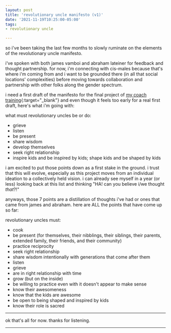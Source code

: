 ```yaml
---
layout: post
title: 'revolutionary uncle manifesto (v1)'
date: '2021-11-19T10:25:00-05:00'
tags:
- revolutionary uncle

--- 
```


<!-- {:target="_blank"} -->

so i've been taking the last few months to slowly ruminate on the elements of the revolutionary uncle manifesto. 

i've spoken with both james vamboi and abraham lateiner for feedback and thought partnership. for now, i'm connecting with cis-males because that's where i'm coming from and i want to be grounded there (in all that social locations' complexities) before moving towards collaboration and partnership with other folks along the gender spectrum. 

i need a first draft of the manifesto for the final project of [my coach training](https://www.healingjusticeliberation.org/cohort){:target="_blank"} and even though it feels too early for a real first draft, here's what i'm going with:

what must revolutionary uncles be or do: 

* grieve
* listen
* be present
* share wisdom
* develop themselves
* seek right relationship
* inspire kids and be inspired by kids; shape kids and be shaped by kids

i am excited to put those points down as a first stake in the ground. i trust that this will evolve, especially as this project moves from an individual ideation to a collectively held vision. i can already see myself in a year (or less) looking back at this list and thinking "HA! can you believe i/we thought *that*?!"

anyways, those 7 points are a distillation of thoughts i've had or ones that came from james and abraham. here are ALL the points that have come up so far: 

revolutionary uncles must: 

* cook
* be present (for themselves, their nibblings, their siblings, their parents, extended family, their friends, and their community)
* practice reciprocity
* seek right relationship
* share wisdom intentionally with generations that come after them
* listen
* grieve
* are in right relationship with time 
* grow (but on the inside)
* be willing to practice even with it doesn't appear to make sense
* know their awesomeness
* know that the kids are awesome
* be open to being shaped and inspired by kids
* know their role is sacred

---

ok that's all for now. thanks for listening. 


---

<!-- hyperlink bank -->


<!-- &#042; = asterisk -->
<!-- &#039; = single quote '-->
